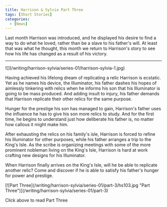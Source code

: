 ```yaml
---
title: Harrison & Sylvia Part Three
tags: [Short Stories]
categories:
  - [News]
---
```

Last month Harrison was introduced, and he displayed his desire to find a way to do what he loved, rather than be a slave to his father's will.  At least that was what he thought, this month we return to Harrison's story to see how his life has changed as a result of his victory.<!-- more -->
<hr class="clear-both center-fade"/><div class="embedded-image-left">![](/writing/harrison-sylvia/series-01/harrison-sylvia-1.jpg)</div>

Having achieved his lifelong dream of replicating a relic Harrison is ecstatic.  Yet as he names his device, the Illuminator, his father dashes his hopes of aimlessly tinkering with relics when he informs his son that his Illuminator is going to be mass produced.  And adding insult to injury, his father demands that Harrison replicate their other relics for the same purpose.  

Hunger for the prestige his son has managed to gain, Harrison's father uses the influence he has to give his son more relics to study.  And for the first time, he begins to understand just how deliberate his father is, no matter how callous it might make him.

After exhausting the relics on his family's isle, Harrison is forced to refine his Illuminator for other purposes, while his father arranges a trip to the King's Isle.  As the scribe is organizing meetings with some of the more prominent nobleman living on the King's Isle, Harrison is hard at work crafting new designs for his Illuminator.  

When Harrison finally arrives on the King's Isle, will he be able to replicate another relic?  Come and discover if he is able to satisfy his father's hunger for power and prestige.

<div class="clear-both center">
[![Part Three](/writing/harrison-sylvia/series-01/part-3/hs103.jpg "Part Three")](/writing/harrison-sylvia/series-01/part-3)<p>Click above to read Part Three</p></div>